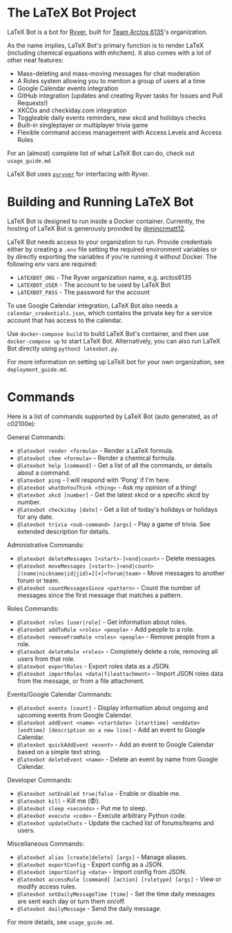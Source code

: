 # The LaTeX Bot Project

LaTeX Bot is a bot for [Ryver](https://ryver.com/), built for [Team Arctos 6135](https://www.arctos6135.com/)'s organization.

As the name implies, LaTeX Bot's primary function is to render LaTeX (including chemical equations with mhchem).
It also comes with a lot of other neat features:
- Mass-deleting and mass-moving messages for chat moderation
- A Roles system allowing you to mention a group of users at a time
- Google Calendar events integration
- GitHub integration (updates and creating Ryver tasks for Issues and Pull Requests!)
- XKCDs and checkiday.com integration
- Toggleable daily events reminders, new xkcd and holidays checks
- Built-in singleplayer or multiplayer trivia game
- Flexible command access management with Access Levels and Access Rules

For an (almost) complete list of what LaTeX Bot can do, check out `usage_guide.md`.

LaTeX Bot uses [`pyryver`](https://github.com/tylertian123/pyryver) for interfacing with Ryver.

# Building and Running LaTeX Bot

LaTeX Bot is designed to run inside a Docker container. Currently, the hosting of LaTeX Bot is generously provided by [@mincrmatt12](https://github.com/mincrmatt12). 

LaTeX Bot needs access to your organization to run. 
Provide credentials either by creating a `.env` file setting the required environment variables or by directly exporting the variables if you're running it without Docker.
The following env vars are required:
- `LATEXBOT_ORG` - The Ryver organization name, e.g. arctos6135
- `LATEXBOT_USER` - The account to be used by LaTeX Bot
- `LATEXBOT_PASS` - The password for the account

To use Google Calendar integration, LaTeX Bot also needs a `calendar_credentials.json`, which contains the private key for a service account that has access to the calendar.

Use `docker-compose build` to build LaTeX Bot's container, and then use `docker-compose up` to start LaTeX Bot. 
Alternatively, you can also run LaTeX Bot directly using `python3 latexbot.py`.

For more information on setting up LaTeX bot for your own organization, see `deployment_guide.md`.

# Commands
Here is a list of commands supported by LaTeX Bot (auto generated, as of c02100e):

General Commands:
  - `@latexbot render <formula>` - Render a LaTeX formula. 
  - `@latexbot chem <formula>` - Render a chemical formula. 
  - `@latexbot help [command]` - Get a list of all the commands, or details about a command. 
  - `@latexbot ping` - I will respond with 'Pong' if I'm here. 
  - `@latexbot whatDoYouThink <thing>` - Ask my opinion of a thing! 
  - `@latexbot xkcd [number]` - Get the latest xkcd or a specific xkcd by number. 
  - `@latexbot checkiday [date]` - Get a list of today's holidays or holidays for any date. 
  - `@latexbot trivia <sub-command> [args]` - Play a game of trivia. See extended description for details. 

Administrative Commands:
  - `@latexbot deleteMessages [<start>-]<end|count>` - Delete messages.
  - `@latexbot moveMessages [<start>-]<end|count> [(name|nickname|id|jid)=][+]<forum|team>` - Move messages to another forum or team.
  - `@latexbot countMessagesSince <pattern>` - Count the number of messages since the first message that matches a pattern.

Roles Commands:
  - `@latexbot roles [user|role]` - Get information about roles. 
  - `@latexbot addToRole <roles> <people>` - Add people to a role.
  - `@latexbot removeFromRole <roles> <people>` - Remove people from a role.
  - `@latexbot deleteRole <roles>` - Completely delete a role, removing all users from that role.
  - `@latexbot exportRoles` - Export roles data as a JSON. 
  - `@latexbot importRoles <data|fileattachment>` - Import JSON roles data from the message, or from a file attachment.

Events/Google Calendar Commands:
  - `@latexbot events [count]` - Display information about ongoing and upcoming events from Google Calendar. 
  - `@latexbot addEvent <name> <startdate> [starttime] <enddate> [endtime] [description on a new line]` - Add an event to Google Calendar.
  - `@latexbot quickAddEvent <event>` - Add an event to Google Calendar based on a simple text string.
  - `@latexbot deleteEvent <name>` - Delete an event by name from Google Calendar.

Developer Commands:
  - `@latexbot setEnabled true|false` - Enable or disable me.
  - `@latexbot kill` - Kill me (:fearful:).
  - `@latexbot sleep <seconds>` - Put me to sleep.
  - `@latexbot execute <code>` - Execute arbitrary Python code.
  - `@latexbot updateChats` - Update the cached list of forums/teams and users.

Miscellaneous Commands:
  - `@latexbot alias [create|delete] [args]` - Manage aliases.
  - `@latexbot exportConfig` - Export config as a JSON. 
  - `@latexbot importConfig <data>` - Import config from JSON.
  - `@latexbot accessRule [command] [action] [ruletype] [args]` - View or modify access rules.
  - `@latexbot setDailyMessageTime [time]` - Set the time daily messages are sent each day or turn them on/off.
  - `@latexbot dailyMessage` - Send the daily message.


For more details, see `usage_guide.md`.
